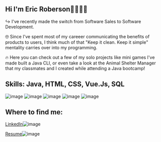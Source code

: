 ## Hi I'm Eric Roberson👋👨🏼‍💻

<!--
**Erob711/Erob711** is a ✨ _special_ ✨ repository because its `README.md` (this file) appears on your GitHub profile.

Here are some ideas to get you started:

- 🔭 I’m currently working on ...
- 🌱 I’m currently learning ...
- 👯 I’m looking to collaborate on ...
- 🤔 I’m looking for help with ...
- 💬 Ask me about ...
- 📫 How to reach me: ...
- 😄 Pronouns: ...
- ⚡ Fun fact: ...
-->

↪️ I've recently made the switch from Software Sales to Software Development.

🤓 Since I've spent most of my careeer communicating the benefits of products to users, I think much of that "Keep it clean. Keep it simple" mentality carries over into my programming.

🔥 Here you can check out a few of my solo projects like mini games I've made built a Java CLI, or even take a look at the Animal Shelter Manager that my classmates and I created while attending a Java bootcamp!



## Skills: Java, HTML, CSS, Vue.Js, SQL


![image](https://user-images.githubusercontent.com/109642366/234398770-d6662b5f-afa0-45d2-81b1-580ec2414cea.png)
![image](https://www.w3.org/html/logo/downloads/HTML5_Logo_64.png)
![image](https://user-images.githubusercontent.com/109642366/234398969-4d55c385-199f-494a-8cd5-36b5143ea65f.png)
![image](https://user-images.githubusercontent.com/109642366/234398423-76f96b30-c1b7-462f-a498-30578cd11062.png)
![image](https://user-images.githubusercontent.com/109642366/234398667-011a0b3c-c1df-42d2-a6f2-4ad8cecabd8a.png)




## Where to find me:

[LinkedIn](https://www.linkedin.com/in/ericmroberson/)![image](https://user-images.githubusercontent.com/109642366/234399369-b1a9229c-d898-473f-9518-3ebbac7df177.png)

[Resume](https://docs.google.com/document/d/1B7d0Gq0A3BOmuXz7xFRAtzXGqjS0ttVK1kkQ3rIvCH8/edit?usp=sharing)![image](https://user-images.githubusercontent.com/109642366/234399601-e2173b20-cf2c-4cea-b6d4-b2d3cb92f6cb.png)





